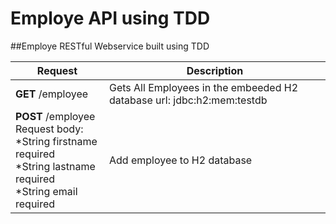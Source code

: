 # Employe API using TDD

##Employe RESTful Webservice built using TDD


Request | Description
------------ | -------------
**GET** /employee  | Gets All Employees in the embeeded H2 database url: jdbc:h2:mem:testdb
**POST** /employee <br> Request body: <br> *String firstname required <br> *String lastname required <br> *String email required | Add employee to H2 database

